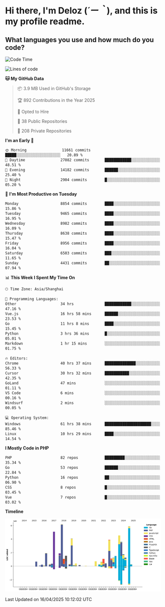 # **Hi there, I'm Deloz (*´ー｀*), and this is my profile readme.**

## **What languages you use and how much do you code?**

<!--START_SECTION:waka-->
![Code Time](http://img.shields.io/badge/Code%20Time-6%2C161%20hrs%2012%20mins-blue)

![Lines of code](https://img.shields.io/badge/From%20Hello%20World%20I%27ve%20Written-52.5%20million%20lines%20of%20code-blue)

**🐱 My GitHub Data** 

> 📦 3.9 MB Used in GitHub's Storage 
 > 
> 🏆 892 Contributions in the Year 2025
 > 
> 💼 Opted to Hire
 > 
> 📜 38 Public Repositories 
 > 
> 🔑 208 Private Repositories 
 > 
**I'm an Early 🐤** 

```text
🌞 Morning                11661 commits       █████░░░░░░░░░░░░░░░░░░░░   20.89 % 
🌆 Daytime                27082 commits       ████████████░░░░░░░░░░░░░   48.51 % 
🌃 Evening                14182 commits       ██████░░░░░░░░░░░░░░░░░░░   25.40 % 
🌙 Night                  2904 commits        █░░░░░░░░░░░░░░░░░░░░░░░░   05.20 % 
```
📅 **I'm Most Productive on Tuesday** 

```text
Monday                   8854 commits        ████░░░░░░░░░░░░░░░░░░░░░   15.86 % 
Tuesday                  9465 commits        ████░░░░░░░░░░░░░░░░░░░░░   16.95 % 
Wednesday                8982 commits        ████░░░░░░░░░░░░░░░░░░░░░   16.09 % 
Thursday                 8638 commits        ████░░░░░░░░░░░░░░░░░░░░░   15.47 % 
Friday                   8956 commits        ████░░░░░░░░░░░░░░░░░░░░░   16.04 % 
Saturday                 6503 commits        ███░░░░░░░░░░░░░░░░░░░░░░   11.65 % 
Sunday                   4431 commits        ██░░░░░░░░░░░░░░░░░░░░░░░   07.94 % 
```


📊 **This Week I Spent My Time On** 

```text
🕑︎ Time Zone: Asia/Shanghai

💬 Programming Languages: 
Other                    34 hrs              ████████████░░░░░░░░░░░░░   47.16 % 
Vue.js                   16 hrs 58 mins      ██████░░░░░░░░░░░░░░░░░░░   23.53 % 
Go                       11 hrs 8 mins       ████░░░░░░░░░░░░░░░░░░░░░   15.45 % 
Python                   3 hrs 36 mins       █░░░░░░░░░░░░░░░░░░░░░░░░   05.01 % 
Markdown                 1 hr 15 mins        ░░░░░░░░░░░░░░░░░░░░░░░░░   01.75 % 

🔥 Editors: 
Chrome                   40 hrs 37 mins      ██████████████░░░░░░░░░░░   56.33 % 
Cursor                   30 hrs 32 mins      ███████████░░░░░░░░░░░░░░   42.35 % 
GoLand                   47 mins             ░░░░░░░░░░░░░░░░░░░░░░░░░   01.11 % 
VS Code                  6 mins              ░░░░░░░░░░░░░░░░░░░░░░░░░   00.16 % 
Windsurf                 2 mins              ░░░░░░░░░░░░░░░░░░░░░░░░░   00.05 % 

💻 Operating System: 
Windows                  61 hrs 38 mins      █████████████████████░░░░   85.46 % 
Linux                    10 hrs 29 mins      ████░░░░░░░░░░░░░░░░░░░░░   14.54 % 
```

**I Mostly Code in PHP** 

```text
PHP                      82 repos            █████████░░░░░░░░░░░░░░░░   35.34 % 
Go                       53 repos            ██████░░░░░░░░░░░░░░░░░░░   22.84 % 
Python                   16 repos            ██░░░░░░░░░░░░░░░░░░░░░░░   06.90 % 
CSS                      8 repos             █░░░░░░░░░░░░░░░░░░░░░░░░   03.45 % 
Vue                      7 repos             █░░░░░░░░░░░░░░░░░░░░░░░░   03.02 % 
```



**Timeline**

![Lines of Code chart](https://raw.githubusercontent.com/deloz/deloz/main/assets/bar_graph.png)


 Last Updated on 16/04/2025 10:12:02 UTC
<!--END_SECTION:waka-->
